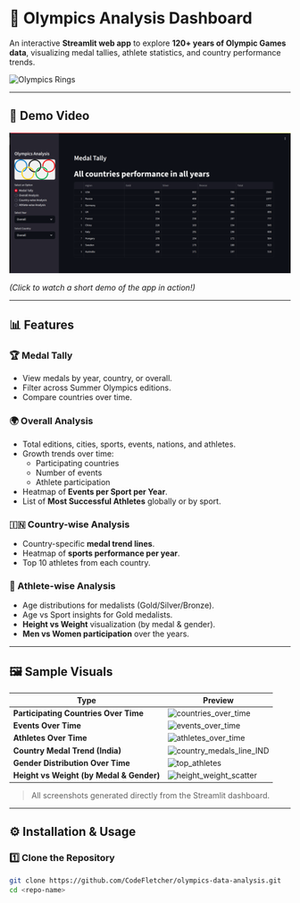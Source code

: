 # 🏅 Olympics Analysis Dashboard

An interactive **Streamlit web app** to explore **120+ years of Olympic Games data**, visualizing medal tallies, athlete statistics, and country performance trends.

![Olympics Rings](https://upload.wikimedia.org/wikipedia/commons/5/5c/Olympic_rings_without_rims.svg)

---

## 🎥 Demo Video

[![Watch the demo](images/thumbnail.png)](video/demo.webm)

_(Click to watch a short demo of the app in action!)_

---

## 📊 Features

### 🏆 Medal Tally

-   View medals by year, country, or overall.
-   Filter across Summer Olympics editions.
-   Compare countries over time.

### 🌍 Overall Analysis

-   Total editions, cities, sports, events, nations, and athletes.
-   Growth trends over time:
    -   Participating countries
    -   Number of events
    -   Athlete participation
-   Heatmap of **Events per Sport per Year**.
-   List of **Most Successful Athletes** globally or by sport.

### 🇮🇳 Country-wise Analysis

-   Country-specific **medal trend lines**.
-   Heatmap of **sports performance per year**.
-   Top 10 athletes from each country.

### 🧍 Athlete-wise Analysis

-   Age distributions for medalists (Gold/Silver/Bronze).
-   Age vs Sport insights for Gold medalists.
-   **Height vs Weight** visualization (by medal & gender).
-   **Men vs Women participation** over the years.

---

## 🖼️ Sample Visuals

| Type                                     | Preview                                                        |
| ---------------------------------------- | -------------------------------------------------------------- |
| **Participating Countries Over Time**    | ![countries_over_time](assets/countries_over_time.png)         |
| **Events Over Time**                     | ![events_over_time](assets/events_over_time.png)               |
| **Athletes Over Time**                   | ![athletes_over_time](assets/athletes_over_time.png)           |
| **Country Medal Trend (India)**          | ![country_medals_line_IND](assets/country_medals_line_IND.png) |
| **Gender Distribution Over Time**        | ![top_athletes](assets/gender_over_time.png)                   |
| **Height vs Weight (by Medal & Gender)** | ![height_weight_scatter](assets/height_weight_scatter.png)     |

> All screenshots generated directly from the Streamlit dashboard.

---

## ⚙️ Installation & Usage

### 1️⃣ Clone the Repository

```bash
git clone https://github.com/CodeFletcher/olympics-data-analysis.git
cd <repo-name>
```
